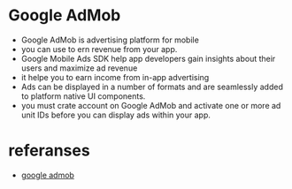 # Google AdMob
- Google AdMob is advertising  platform for mobile 
- you can use to ern revenue from your app.
- Google Mobile Ads SDK  help app developers gain insights about their users and maximize ad revenue
- it   helpe you to earn income from in-app advertising 
- Ads can be displayed in a number of formats and are seamlessly added to platform native UI components.
- you must crate account on Google AdMob and activate one or more ad unit IDs before you can display ads within your app.


# referanses
- [google admob](https://developers.google.com/admob)
